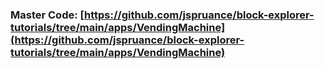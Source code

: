 ### Master Code: [https://github.com/jspruance/block-explorer-tutorials/tree/main/apps/VendingMachine](https://github.com/jspruance/block-explorer-tutorials/tree/main/apps/VendingMachine)
